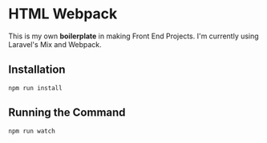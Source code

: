 <!-- Heading -->
# HTML Webpack

<!-- Description -->
This is my own **boilerplate** in making Front End Projects. I'm currently using Laravel's Mix and Webpack.

## Installation
```
npm run install
```

## Running the Command
```
npm run watch
```